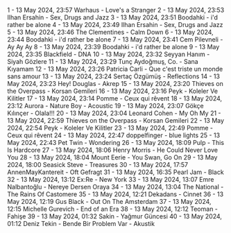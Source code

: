1 - 13 May 2024, 23:57	Warhaus - Love's a Stranger
2 - 13 May 2024, 23:53	Ilhan Ersahin - Sex, Drugs and Jazz
3 - 13 May 2024, 23:51	Boodahki - i'd rather be alone
4 - 13 May 2024, 23:49	Ilhan Ersahin - Sex, Drugs and Jazz
5 - 13 May 2024, 23:46	The Clementines - Calm Down
6 - 13 May 2024, 23:44	Boodahki - i'd rather be alone
7 - 13 May 2024, 23:41	Cem Pilevneli - Ay Ay Ay
8 - 13 May 2024, 23:39	Boodahki - i'd rather be alone
9 - 13 May 2024, 23:35	Blackfield - DNA
10 - 13 May 2024, 23:32	Seyyan Hanım - Siyah Gözlere
11 - 13 May 2024, 23:29	Tunç Aydoğmuş, Co. - Sana Kıyamam
12 - 13 May 2024, 23:26	Patricia Carli - Que c'est triste un monde sans amour
13 - 13 May 2024, 23:24	Sertaç Özgümüş - Reflections
14 - 13 May 2024, 23:23	Hey! Douglas - Akrep
15 - 13 May 2024, 23:20	Thieves on the Overpass - Korsan Gemileri
16 - 13 May 2024, 23:16	Peyk - Koleler Ve Kilitler
17 - 13 May 2024, 23:14	Pomme - Ceux qui rêvent
18 - 13 May 2024, 23:12	Aurora - Nature Boy - Acoustic
19 - 13 May 2024, 23:07	Gökçe Kılınçer - Olala!!!
20 - 13 May 2024, 23:04	Leonard Cohen - My Oh My
21 - 13 May 2024, 22:59	Thieves on the Overpass - Korsan Gemileri
22 - 13 May 2024, 22:54	Peyk - Koleler Ve Kilitler
23 - 13 May 2024, 22:49	Pomme - Ceux qui rêvent
24 - 13 May 2024, 22:47	doppelfinger - blue lights
25 - 13 May 2024, 22:43	Pet Twin - Wondering
26 - 13 May 2024, 18:09	Pulp - This Is Hardcore
27 - 13 May 2024, 18:06	Henry Morris - He Could Never Love You
28 - 13 May 2024, 18:04	Mount Eerie - You Swan, Go On
29 - 13 May 2024, 18:00	Seasick Steve - Treasures
30 - 13 May 2024, 17:57	AnnenMayKantereit - Oft Gefragt
31 - 13 May 2024, 16:35	Pearl Jam - Black
32 - 13 May 2024, 13:12	Ex:Re - New York
33 - 13 May 2024, 13:07	Emre Nalbantoğlu - Nereye Dersen Oraya
34 - 13 May 2024, 13:04	The National - The Rains Of Castomere
35 - 13 May 2024, 12:21	Dekadans - Cinnet
36 - 13 May 2024, 12:19	Gus Black - Out On The Amsterdam
37 - 13 May 2024, 12:15	Michelle Gurevich - End of an Era
38 - 13 May 2024, 12:12	Teoman - Fahişe
39 - 13 May 2024, 01:32	Sakin - Yağmur Güncesi
40 - 13 May 2024, 01:12	Deniz Tekin - Bende Bir Problem Var - Akustik
